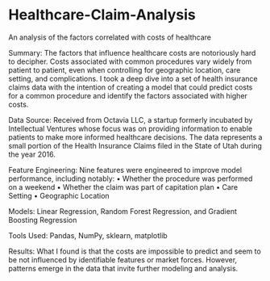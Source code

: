 # Healthcare-Claim-Analysis
An analysis of the factors correlated with costs of healthcare

Summary:
The factors that influence healthcare costs are notoriously hard to decipher. Costs associated with common procedures vary widely from patient to patient, even when controlling for geographic location, care setting, and complications. I took a deep dive into a set of health insurance claims data with the intention of creating a model that could predict costs for a common procedure and identify the factors associated with higher costs. 

Data Source:
Received from Octavia LLC, a startup formerly incubated by Intellectual Ventures whose focus was on providing information to enable patients to make more informed healthcare decisions. The data represents a small portion of the Health Insurance Claims filed in the State of Utah during the year 2016.

Feature Engineering: 
Nine features were engineered to improve model performance, including notably:
•	Whether the procedure was performed on a weekend
•	Whether the claim was part of capitation plan
•	Care Setting
•	Geographic Location

Models:
 Linear Regression, Random Forest Regression, and Gradient Boosting Regression

Tools Used:
Pandas, NumPy, sklearn, matplotlib

Results: 
What I found is that the costs are impossible to predict and seem to be not influenced by identifiable features or market forces. However, patterns emerge in the data that invite further modeling and analysis.
